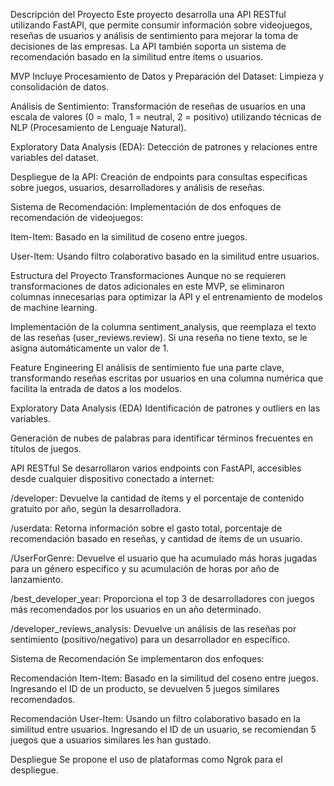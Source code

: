 Descripción del Proyecto
Este proyecto desarrolla una API RESTful utilizando FastAPI, que permite consumir información sobre videojuegos, reseñas de usuarios y análisis de sentimiento para mejorar la toma de decisiones de las empresas. La API también soporta un sistema de recomendación basado en la similitud entre ítems o usuarios.

MVP Incluye
Procesamiento de Datos y Preparación del Dataset: Limpieza y consolidación de datos.

Análisis de Sentimiento: Transformación de reseñas de usuarios en una escala de valores (0 = malo, 1 = neutral, 2 = positivo) utilizando técnicas de NLP (Procesamiento de Lenguaje Natural).

Exploratory Data Analysis (EDA): Detección de patrones y relaciones entre variables del dataset.

Despliegue de la API: Creación de endpoints para consultas específicas sobre juegos, usuarios, desarrolladores y análisis de reseñas.

Sistema de Recomendación: Implementación de dos enfoques de recomendación de videojuegos:

Item-Item: Basado en la similitud de coseno entre juegos.

User-Item: Usando filtro colaborativo basado en la similitud entre usuarios.

Estructura del Proyecto
Transformaciones
Aunque no se requieren transformaciones de datos adicionales en este MVP, se eliminaron columnas innecesarias para optimizar la API y el entrenamiento de modelos de machine learning.

Implementación de la columna sentiment_analysis, que reemplaza el texto de las reseñas (user_reviews.review). Si una reseña no tiene texto, se le asigna automáticamente un valor de 1.

Feature Engineering
El análisis de sentimiento fue una parte clave, transformando reseñas escritas por usuarios en una columna numérica que facilita la entrada de datos a los modelos.

Exploratory Data Analysis (EDA)
Identificación de patrones y outliers en las variables.

Generación de nubes de palabras para identificar términos frecuentes en títulos de juegos.

API RESTful
Se desarrollaron varios endpoints con FastAPI, accesibles desde cualquier dispositivo conectado a internet:

/developer: Devuelve la cantidad de ítems y el porcentaje de contenido gratuito por año, según la desarrolladora.

/userdata: Retorna información sobre el gasto total, porcentaje de recomendación basado en reseñas, y cantidad de ítems de un usuario.

/UserForGenre: Devuelve el usuario que ha acumulado más horas jugadas para un género específico y su acumulación de horas por año de lanzamiento.

/best_developer_year: Proporciona el top 3 de desarrolladores con juegos más recomendados por los usuarios en un año determinado.

/developer_reviews_analysis: Devuelve un análisis de las reseñas por sentimiento (positivo/negativo) para un desarrollador en específico.

Sistema de Recomendación
Se implementaron dos enfoques:

Recomendación Item-Item: Basado en la similitud del coseno entre juegos. Ingresando el ID de un producto, se devuelven 5 juegos similares recomendados.

Recomendación User-Item: Usando un filtro colaborativo basado en la similitud entre usuarios. Ingresando el ID de un usuario, se recomiendan 5 juegos que a usuarios similares les han gustado.

Despliegue
Se propone el uso de plataformas como Ngrok para el despliegue.
